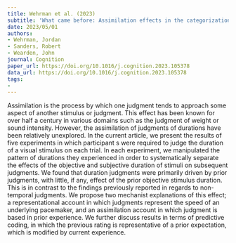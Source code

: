 ```yaml
---
title: Wehrman et al. (2023)
subtitle: 'What came before: Assimilation effects in the categorization of time intervals'
date: 2023/05/01
authors:
- Wehrman, Jordan
- Sanders, Robert
- Wearden, John
journal: Cognition
paper_url: https://doi.org/10.1016/j.cognition.2023.105378
data_url: https://doi.org/10.1016/j.cognition.2023.105378
tags:
- 
---
```


Assimilation is the process by which one judgment tends to approach some aspect of another stimulus or judgment. This effect has been known for over half a century in various domains such as the judgment of weight or sound intensity. However, the assimilation of judgments of durations have been relatively unexplored. In the current article, we present the results of five experiments in which participant s were required to judge the duration of a visual stimulus on each trial. In each experiment, we manipulated the pattern of durations they experienced in order to systematically separate the effects of the objective and subjective duration of stimuli on subsequent judgments. We found that duration judgments were primarily driven by prior judgments, with little, if any, effect of the prior objective stimulus duration. This is in contrast to the findings previously reported in regards to non-temporal judgments. We propose two mechanist explanations of this effect; a representational account in which judgments represent the speed of an underlying pacemaker, and an assimilation account in which judgment is based in prior experience. We further discuss results in terms of predictive coding, in which the previous rating is representative of a prior expectation, which is modified by current experience.
